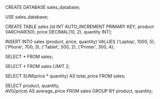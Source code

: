 CREATE DATABASE sales_database;

USE sales_database;

CREATE TABLE sales (id INT AUTO_INCREMENT PRIMARY KEY, product VARCHAR(50),
price DECIMAL(10, 2), quantity INT);

INSERT INTO sales (product, price, quantity)
VALUES
('Laptop', 1000, 5),
('Phone', 700, 3),
('Tablet', 500, 2),
('Printer', 300, 4);

SELECT * FROM sales;

SELECT * FROM sales
LIMIT 2;

SELECT SUM(price * quantity) AS total_price
FROM sales;


SELECT product, quantity,  
AVG(price) AS average_price
FROM sales
GROUP BY product, quantity;
